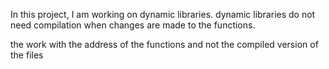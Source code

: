 In this project, I am working on dynamic libraries. dynamic libraries do not need compilation when changes are made to the functions.

the work with the address of the functions and not the compiled version of the files
